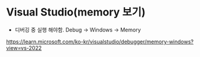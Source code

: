 # Visual Studio(memory 보기)

- 디버깅 중 실행 해야함. Debug -> Windows -> Memory

https://learn.microsoft.com/ko-kr/visualstudio/debugger/memory-windows?view=vs-2022